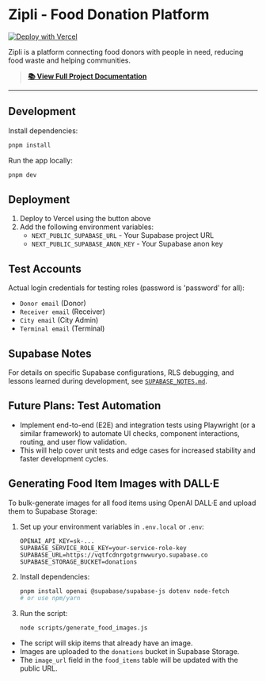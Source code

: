 # Zipli - Food Donation Platform

[![Deploy with Vercel](https://vercel.com/button)](https://vercel.com/new/clone?repository-url=https%3A%2F%2Fgithub.com%2Frhiday%2FZipli-v3&project-name=zipli-v3&repository-name=zipli-v3)

Zipli is a platform connecting food donors with people in need, reducing food waste and helping communities.

> **[📚 View Full Project Documentation](./docs/README.md)**

---

## Development

Install dependencies:

```bash
pnpm install
```

Run the app locally:

```bash
pnpm dev
```

## Deployment

1. Deploy to Vercel using the button above
2. Add the following environment variables:
   - `NEXT_PUBLIC_SUPABASE_URL` - Your Supabase project URL
   - `NEXT_PUBLIC_SUPABASE_ANON_KEY` - Your Supabase anon key

## Test Accounts

Actual login credentials for testing roles (password is 'password' for all):

- `Donor email` (Donor)
- `Receiver email` (Receiver)
- `City email` (City Admin)
- `Terminal email` (Terminal)

## Supabase Notes

For details on specific Supabase configurations, RLS debugging, and lessons learned during development, see [`SUPABASE_NOTES.md`](./SUPABASE_NOTES.md).

## Future Plans: Test Automation

- Implement end-to-end (E2E) and integration tests using Playwright (or a similar framework) to automate UI checks, component interactions, routing, and user flow validation.
- This will help cover unit tests and edge cases for increased stability and faster development cycles.

## Generating Food Item Images with DALL·E

To bulk-generate images for all food items using OpenAI DALL·E and upload them to Supabase Storage:

1. Set up your environment variables in `.env.local` or `.env`:
   ```
   OPENAI_API_KEY=sk-...
   SUPABASE_SERVICE_ROLE_KEY=your-service-role-key
   SUPABASE_URL=https://vqtfcdnrgotgrnwwuryo.supabase.co
   SUPABASE_STORAGE_BUCKET=donations
   ```
2. Install dependencies:
   ```sh
   pnpm install openai @supabase/supabase-js dotenv node-fetch
   # or use npm/yarn
   ```
3. Run the script:
   ```sh
   node scripts/generate_food_images.js
   ```

- The script will skip items that already have an image.
- Images are uploaded to the `donations` bucket in Supabase Storage.
- The `image_url` field in the `food_items` table will be updated with the public URL.
